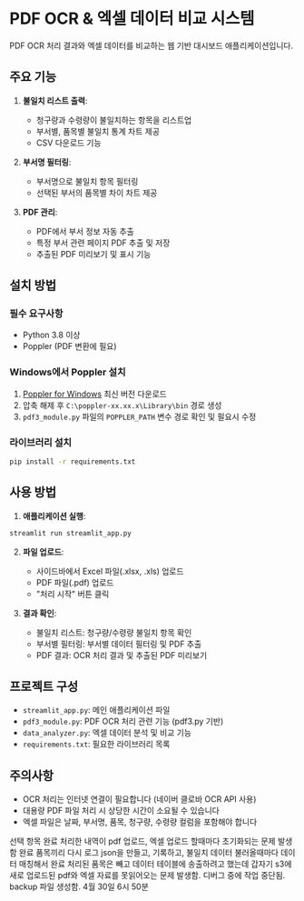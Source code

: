 # PDF OCR & 엑셀 데이터 비교 시스템

PDF OCR 처리 결과와 엑셀 데이터를 비교하는 웹 기반 대시보드 애플리케이션입니다.

## 주요 기능

1. **불일치 리스트 출력**: 
   - 청구량과 수령량이 불일치하는 항목을 리스트업
   - 부서별, 품목별 불일치 통계 차트 제공
   - CSV 다운로드 기능

2. **부서명 필터링**:
   - 부서명으로 불일치 항목 필터링
   - 선택된 부서의 품목별 차이 차트 제공

3. **PDF 관리**:
   - PDF에서 부서 정보 자동 추출
   - 특정 부서 관련 페이지 PDF 추출 및 저장
   - 추출된 PDF 미리보기 및 표시 기능

## 설치 방법

### 필수 요구사항
- Python 3.8 이상
- Poppler (PDF 변환에 필요)

### Windows에서 Poppler 설치
1. [Poppler for Windows](https://github.com/oschwartz10612/poppler-windows/releases/) 최신 버전 다운로드
2. 압축 해제 후 `C:\poppler-xx.xx.x\Library\bin` 경로 생성
3. `pdf3_module.py` 파일의 `POPPLER_PATH` 변수 경로 확인 및 필요시 수정

### 라이브러리 설치
```bash
pip install -r requirements.txt
```

## 사용 방법

1. **애플리케이션 실행**:
```bash
streamlit run streamlit_app.py
```

2. **파일 업로드**:
   - 사이드바에서 Excel 파일(.xlsx, .xls) 업로드
   - PDF 파일(.pdf) 업로드
   - "처리 시작" 버튼 클릭

3. **결과 확인**:
   - 불일치 리스트: 청구량/수령량 불일치 항목 확인
   - 부서별 필터링: 부서별 데이터 필터링 및 PDF 추출
   - PDF 결과: OCR 처리 결과 및 추출된 PDF 미리보기

## 프로젝트 구성

- `streamlit_app.py`: 메인 애플리케이션 파일
- `pdf3_module.py`: PDF OCR 처리 관련 기능 (pdf3.py 기반)
- `data_analyzer.py`: 엑셀 데이터 분석 및 비교 기능
- `requirements.txt`: 필요한 라이브러리 목록

## 주의사항

- OCR 처리는 인터넷 연결이 필요합니다 (네이버 클로바 OCR API 사용)
- 대용량 PDF 파일 처리 시 상당한 시간이 소요될 수 있습니다
- 엑셀 파일은 날짜, 부서명, 품목, 청구량, 수령량 컬럼을 포함해야 합니다 

선택 항목 완료 처리한 내역이 pdf 업로드, 엑셀 업로드 할때마다 초기화되는 문제 발생함
완료 품목끼리 다시 로그 json을 만들고, 기록하고, 불일치 데이터 불러올때마다 데이터 매칭해서 완료 처리된 품목은 빼고 데이터 테이블에 송출하려고 했는데 갑자기 s3에 새로 업로드된 pdf와 엑셀 자료를 못읽어오는 문제 발생함. 디버그 중에 작업 중단됨. backup 파일 생성함. 4월 30일 6시 50분